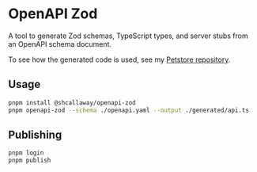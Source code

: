 # OpenAPI Zod

A tool to generate Zod schemas, TypeScript types, and server stubs from an OpenAPI schema document.

To see how the generated code is used, see my [Petstore repository](https://github.com/shcallaway/petstore).

## Usage

```bash
pnpm install @shcallaway/openapi-zod
pnpm openapi-zod --schema ./openapi.yaml --output ./generated/api.ts
```

## Publishing

```bash
pnpm login
pnpm publish
```

